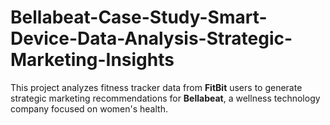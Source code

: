 # Bellabeat-Case-Study-Smart-Device-Data-Analysis-Strategic-Marketing-Insights
This project analyzes fitness tracker data from **FitBit** users to generate strategic marketing recommendations for **Bellabeat**, a wellness technology company focused on women's health.
